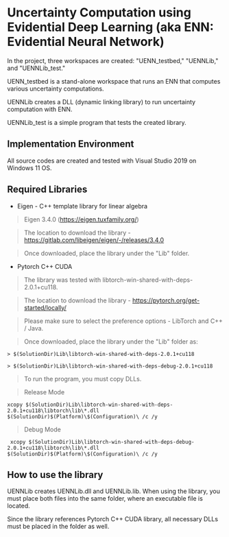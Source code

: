 # Uncertainty Computation using Evidential Deep Learning (aka ENN: Evidential Neural Network)

In the project, three workspaces are created: "UENN_testbed," "UENNLib," and "UENNLib_test." 

UENN_testbed is a stand-alone workspace that runs an ENN that computes various uncertainty computations.

UENNLib creates a DLL (dynamic linking library) to run uncertainty computation with ENN. 

UENNLib_test is a simple program that tests the created library.

## Implementation Environment

All source codes are created and tested with Visual Studio 2019 on Windows 11 OS.


## Required Libraries

* Eigen - C++ template library for linear algebra

> Eigen 3.4.0 (https://eigen.tuxfamily.org/)

> The location to download the library - https://gitlab.com/libeigen/eigen/-/releases/3.4.0

> Once downloaded, place the library under the "Lib" folder.



* Pytorch C++ CUDA


> The library was tested with libtorch-win-shared-with-deps-2.0.1+cu118.

> The location to download the library - https://pytorch.org/get-started/locally/

> Please make sure to select the preference options - LibTorch and C++ / Java.

> Once downloaded, place the library under the "Lib" folder as:

```
> $(SolutionDir)Lib\libtorch-win-shared-with-deps-2.0.1+cu118

> $(SolutionDir)Lib\libtorch-win-shared-with-deps-debug-2.0.1+cu118
```

> To run the program, you must copy DLLs. 


> Release Mode

```
xcopy $(SolutionDir)Lib\libtorch-win-shared-with-deps-2.0.1+cu118\libtorch\lib\*.dll $(SolutionDir)$(Platform)\$(Configuration)\ /c /y
```

> Debug Mode

```
 xcopy $(SolutionDir)Lib\libtorch-win-shared-with-deps-debug-2.0.1+cu118\libtorch\lib\*.dll $(SolutionDir)$(Platform)\$(Configuration)\ /c /y
```

## How to use the library

UENNLib creates UENNLib.dll and UENNLib.lib. When using the library, you must place both files into the same folder, where an executable file is located. 

Since the library references Pytorch C++ CUDA library, all necessary DLLs must be placed in the folder as well. 



